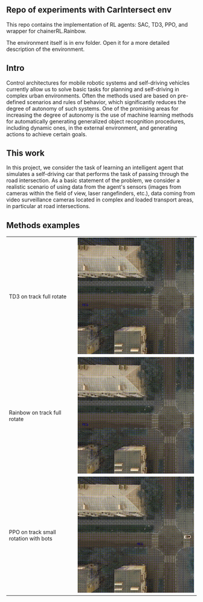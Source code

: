 ## Repo of experiments with CarIntersect env

This repo contains the implementation of RL agents: SAC, TD3, PPO, and wrapper for chainerRL.Rainbow.

The environment itself is in env folder. Open it for a more detailed description of the environment.


## Intro
Control architectures for mobile robotic systems and self-driving vehicles currently allow us to solve basic tasks for planning and self-driving in complex urban environments.
Often the methods used are based on pre-defined scenarios and rules of behavior, which significantly reduces the degree of autonomy of such systems.
One of the promising areas for increasing the degree of autonomy is the use of machine learning methods for automatically generating generalized object recognition procedures, including dynamic ones, in the external environment, and generating actions to achieve certain goals.


## This work
In this project, we consider the task of learning an intelligent agent that simulates a self-driving car that performs the task of passing through the road intersection.
As a basic statement of the problem, we consider a realistic scenario of using data from the agent's sensors (images from cameras within the field of view, laser rangefinders, etc.), data coming from video surveillance cameras located in complex and loaded transport areas, in particular at road intersections.


## Methods examples

| | |
|---|---|
| TD3 on track full rotate | ![](media/TD3_fisrt_sucecc_rotate_R__15.0_Time__289_.mp4.gif) | 
| Rainbow on track full rotate | ![](media/Rainbow_image_vector_full_rotate_R_27.0_Time_456_1586555257.733288.mp4.gif) |
| PPO on track small rotation with bots | ![](media/PPO_with_bots_R_5.5_Time_298_1588081821.2236094.mp4.gif) |

 
 



